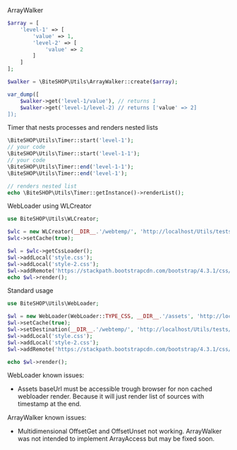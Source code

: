 ArrayWalker
```php
$array = [
    'level-1' => [
        'value' => 1,
        'level-2' => [
            'value' => 2
        ]
    ]
];

$walker = \BiteSHOP\Utils\ArrayWalker::create($array);

var_dump([
    $walker->get('level-1/value'), // returns 1
    $walker->get('level-1/level-2) // returns ['value' => 2]
]);
```

Timer that nests processes and renders nested lists 
```php
\BiteSHOP\Utils\Timer::start('level-1');
// your code
\BiteSHOP\Utils\Timer::start('level-1-1');
// your code
\BiteSHOP\Utils\Timer::end('level-1-1');
\BiteSHOP\Utils\Timer::end('level-1');

// renders nested list
echo \BiteSHOP\Utils\Timer::getInstance()->renderList();
```

WebLoader using WLCreator
```php
use BiteSHOP\Utils\WLCreator;

$wlc = new WLCreator(__DIR__.'/webtemp/', 'http://localhost/Utils/tests/webtemp', __DIR__.'/assets', 'http://localhost/Utils/tests/assets');
$wlc->setCache(true);

$wl = $wlc->getCssLoader();
$wl->addLocal('style.css');
$wl->addLocal('style-2.css');
$wl->addRemote('https://stackpath.bootstrapcdn.com/bootstrap/4.3.1/css/bootstrap.min.css');
echo $wl->render();
```

Standard usage
```php
use BiteSHOP\Utils\WebLoader;

$wl = new WebLoader(WebLoader::TYPE_CSS, __DIR__.'/assets', 'http://localhost/Utils/tests/assets');
$wl->setCache(true);
$wl->setDestination(__DIR__.'/webtemp/', 'http://localhost/Utils/tests/webtemp');
$wl->addLocal('style.css');
$wl->addLocal('style-2.css');
$wl->addRemote('https://stackpath.bootstrapcdn.com/bootstrap/4.3.1/css/bootstrap.min.css');

echo $wl->render();
```

WebLoader known issues:
- Assets baseUrl must be accessible trough browser for non cached webloader render. Because it will just render list of sources with timestamp at the end.

ArrayWalker known issues:
- Multidimensional OffsetGet and OffsetUnset not working. ArrayWalker was not intended to implement ArrayAccess but may be fixed soon.